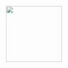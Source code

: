 <p align="center">
  <img height="150" align="middle" src="https://github.com/mrousavy/mrousavy/raw/master/img/off-white.png" />
</p>
